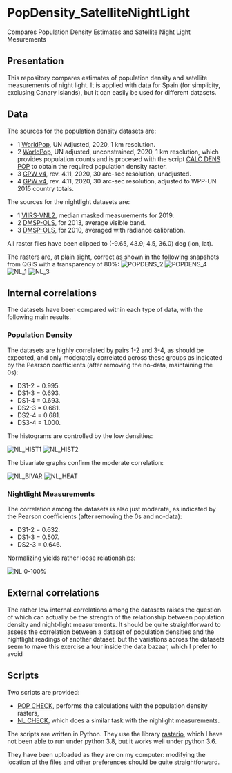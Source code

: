 # PopDensity_SatelliteNightLight
Compares Population Density Estimates and Satellite Night Light Mesurements

## Presentation
This repository compares estimates of population density and satellite measurements of night light. 
It is applied with data for Spain (for simplicity, exclusing Canary Islands), but it can easily be used for different datasets.

## Data
The sources for the population density datasets are:
* 1 [WorldPop](https://www.worldpop.org/project/categories?id=18), UN Adjusted, 2020, 1 km resolution.
* 2 [WorldPop](https://www.worldpop.org/project/categories?id=3), UN adjusted, unconstrained, 2020, 1 km resolution, which provides population counts and is procesed with the script [CALC DENS POP](https://github.com/Rigonz/CountryPopDensityDistrib/blob/main/CALC%20DENS%20POP%20R1%20py36.py) to obtain the required population density raster.
* 3 [GPW v4](https://sedac.ciesin.columbia.edu/data/collection/gpw-v4/sets/browse), rev. 4.11, 2020, 30 arc-sec resolution, unadjusted.
* 4 [GPW v4](https://sedac.ciesin.columbia.edu/data/collection/gpw-v4/sets/browse), rev. 4.11, 2020, 30 arc-sec resolution, adjusted to WPP-UN 2015 country totals.

The sources for the nightlight datasets are:
* 1 [VIIRS-VNL2](https://eogdata.mines.edu/nighttime_light/annual/v20/), median masked measurements for 2019.
* 2 [DMSP-OLS](https://eogdata.mines.edu/products/dmsp/#v4), for 2013, average visible band.
* 3 [DMSP-OLS](https://eogdata.mines.edu/products/dmsp/#radcal), for 2010, averaged with radiance calibration.

All raster files have been clipped to (-9.65, 43.9; 4.5, 36.0) deg (lon, lat).

The rasters are, at plain sight, correct as shown in the following snapshots from QGIS with a transparency of 80%:
![POPDENS_2](https://github.com/Rigonz/PopDensity_SatelliteNightLight/blob/main/Images/POPDENS_2.png)
![POPDENS_4](https://github.com/Rigonz/PopDensity_SatelliteNightLight/blob/main/Images/POPDENS_4.png)
![NL_1](https://github.com/Rigonz/PopDensity_SatelliteNightLight/blob/main/Images/NL_1.png)
![NL_3](https://github.com/Rigonz/PopDensity_SatelliteNightLight/blob/main/Images/NL_3.png)

## Internal correlations
The datasets have been compared within each type of data, with the following main results.

### Population Density
The datasets are highly correlated by pairs 1-2 and 3-4, as should be expected, and only moderately correlated across these groups as indicated by the Pearson coefficients (after removing the no-data, maintaining the 0s):
* DS1-2 = 0.995.
* DS1-3 = 0.693.
* DS1-4 = 0.693.
* DS2-3 = 0.681.
* DS2-4 = 0.681.
* DS3-4 = 1.000.

The histograms are controlled by the low densities:

![NL_HIST1](https://github.com/Rigonz/PopDensity_SatelliteNightLight/blob/main/Images/NL_HIST1.png)
![NL_HIST2](https://github.com/Rigonz/PopDensity_SatelliteNightLight/blob/main/Images/NL_HIST2.png)

The bivariate graphs confirm the moderate correlation:

![NL_BIVAR](https://github.com/Rigonz/PopDensity_SatelliteNightLight/blob/main/Images/NL_BIVAR.png)
![NL_HEAT](https://github.com/Rigonz/PopDensity_SatelliteNightLight/blob/main/Images/NL_HEAT.png)


### Nightlight Measurements
The correlation among the datasets is also just moderate, as indicated by the Pearson coefficients (after removing the 0s and no-data):
* DS1-2 = 0.632.
* DS1-3 = 0.507.
* DS2-3 = 0.646.

Normalizing yields rather loose relationships:

![NL 0-100%](https://github.com/Rigonz/PopDensity_SatelliteNightLight/blob/main/Images/NL_0-100.png)

## External correlations
The rather low internal correlations among the datasets raises the question of which can actually be the strength of the relationship between population density and night-light measurements. It should be quite straightforward to assess the correlation between a dataset of population densities and the nightlight readings of another dataset, but the variations across the datasets seem to make this exercise a tour inside the data bazaar, which I prefer to avoid

## Scripts
Two scripts are provided:
* [POP CHECK](https://github.com/Rigonz/PopDensity_SatelliteNightLight/blob/main/POP%20CHECK%20R0%20py36.py), performs the calculations with the population density rasters,
* [NL CHECK](https://github.com/Rigonz/PopDensity_SatelliteNightLight/blob/main/NL%20CHECK%20R0%20py36.py), which does a similar task with the nighlight measurements.

The scripts are written in Python. They use the library [rasterio](https://rasterio.readthedocs.io/en/latest/index.html#), which I have not been able to run under python 3.8, but it works well under python 3.6.

They have been uploaded as they are on my computer: modifying the location of the files and other preferences should be quite straightforward.
